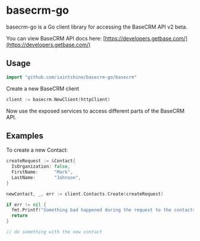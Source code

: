 # basecrm-go

basecrm-go is a Go client library for accessing the BaseCRM API v2 beta.

You can view BaseCRM API docs here: [https://developers.getbase.com/](https://developers.getbase.com/)

## Usage

```go
import "github.com/iaintshine/basecrm-go/basecrm"
```

Create a new BaseCRM client

```go
client := basecrm.NewClient(httpClient)
```

Now use the exposed services to access different parts of the BaseCRM API.

## Examples

To create a new Contact:

```go
createRequest := &Contact{
  IsOrganization: false,
  FirstName:      "Mark",
  LastName:       "Johnson",
}

newContact, _, err := client.Contacts.Create(createRequest)

if err != nil {
  fmt.Printf("Something bad happened during the request to the contacts service %v", err)
  return  
}

// do something with the new contact
```
